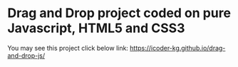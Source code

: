 # Drag and Drop project coded on pure Javascript, HTML5 and CSS3
You may see this project click below link: 
https://icoder-kg.github.io/drag-and-drop-js/
